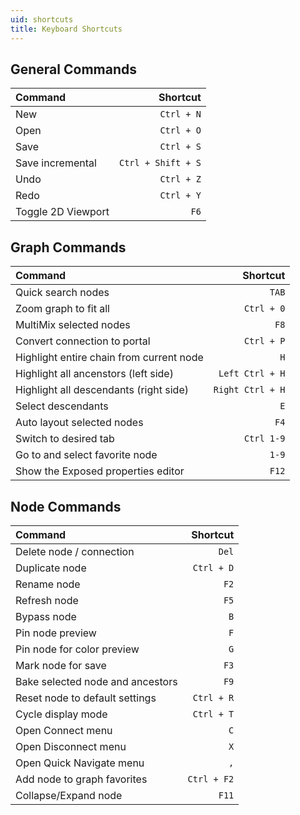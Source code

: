 ```yaml
---
uid: shortcuts
title: Keyboard Shortcuts
---
```


<div class="shortcuts">

## General Commands
| Command          | Shortcut           |
| :--------------- | -----------------: |
| New              | `Ctrl + N`         |
| Open             | `Ctrl + O`         |
| Save             | `Ctrl + S`         |
| Save incremental | `Ctrl + Shift + S` |
| Undo | `Ctrl + Z`|
| Redo | `Ctrl + Y`|
| Toggle 2D Viewport | `F6`|


## Graph Commands

| Command                    | Shortcut           |
| :------------------------- | -----------------: |
| Quick search nodes         | `TAB`              |
| Zoom graph to fit all      | `Ctrl + 0`         |
| MultiMix selected nodes             | `F8`               |
| Convert connection to portal | `Ctrl + P`               |
| Highlight entire chain from current node | `H` |
| Highlight all ancenstors (left side) | `Left Ctrl + H` |
| Highlight all descendants (right side) | `Right Ctrl + H` |
| Select descendants | `E` |
| Auto layout selected nodes | `F4` |
| Switch to desired tab | `Ctrl 1-9`|
| Go to and select favorite node | `1-9`|
| Show the Exposed properties editor |`F12`|


## Node Commands

| Command                    | Shortcut           |
| :------------------------- | -----------------: |
| Delete node / connection   | `Del`              |
| Duplicate node             | `Ctrl + D`         |
| Rename node                | `F2`               |
| Refresh node               | `F5`               |
| Bypass node                | `B`                |
| Pin node preview           | `F`                |
| Pin node for color preview | `G`                |
| Mark node for save         | `F3`               |
| Bake selected node and ancestors | `F9`               |
| Reset node to default settings | `Ctrl + R`               |
| Cycle display mode | `Ctrl + T`               |
| Open Connect menu          | `C`         |
| Open Disconnect menu       | `X`         |
| Open Quick Navigate menu | `,` |
| Add node to graph favorites                | `Ctrl + F2`         |
| Collapse/Expand node | `F11` |

</div>